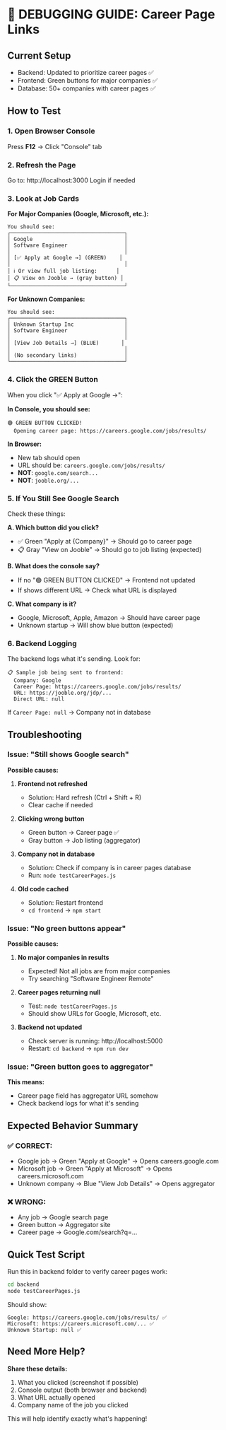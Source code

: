 # 🧪 DEBUGGING GUIDE: Career Page Links

## Current Setup
- Backend: Updated to prioritize career pages ✅
- Frontend: Green buttons for major companies ✅
- Database: 50+ companies with career pages ✅

## How to Test

### 1. **Open Browser Console**
Press **F12** → Click "Console" tab

### 2. **Refresh the Page**
Go to: http://localhost:3000
Login if needed

### 3. **Look at Job Cards**

**For Major Companies (Google, Microsoft, etc.):**
```
You should see:
┌────────────────────────────────────┐
│ Google                             │
│ Software Engineer                  │
│                                    │
│ [✅ Apply at Google →] (GREEN)    │
│                                    │
│ ℹ️ Or view full job listing:      │
│ 📋 View on Jooble → (gray button) │
└────────────────────────────────────┘
```

**For Unknown Companies:**
```
You should see:
┌────────────────────────────────────┐
│ Unknown Startup Inc                │
│ Software Engineer                  │
│                                    │
│ [View Job Details →] (BLUE)       │
│                                    │
│ (No secondary links)               │
└────────────────────────────────────┘
```

### 4. **Click the GREEN Button**

When you click "✅ Apply at Google →":

**In Console, you should see:**
```
🟢 GREEN BUTTON CLICKED!
  Opening career page: https://careers.google.com/jobs/results/
```

**In Browser:**
- New tab should open
- URL should be: `careers.google.com/jobs/results/`
- **NOT**: `google.com/search...`
- **NOT**: `jooble.org/...`

### 5. **If You Still See Google Search**

Check these things:

**A. Which button did you click?**
- ✅ Green "Apply at {Company}" → Should go to career page
- 📋 Gray "View on Jooble" → Should go to job listing (expected)

**B. What does the console say?**
- If no "🟢 GREEN BUTTON CLICKED" → Frontend not updated
- If shows different URL → Check what URL is displayed

**C. What company is it?**
- Google, Microsoft, Apple, Amazon → Should have career page
- Unknown startup → Will show blue button (expected)

### 6. **Backend Logging**

The backend logs what it's sending. Look for:
```
📋 Sample job being sent to frontend:
  Company: Google
  Career Page: https://careers.google.com/jobs/results/
  URL: https://jooble.org/jdp/...
  Direct URL: null
```

If `Career Page: null` → Company not in database

## Troubleshooting

### Issue: "Still shows Google search"

**Possible causes:**

1. **Frontend not refreshed**
   - Solution: Hard refresh (Ctrl + Shift + R)
   - Clear cache if needed

2. **Clicking wrong button**
   - Green button → Career page ✅
   - Gray button → Job listing (aggregator)

3. **Company not in database**
   - Solution: Check if company is in career pages database
   - Run: `node testCareerPages.js`

4. **Old code cached**
   - Solution: Restart frontend
   - `cd frontend` → `npm start`

### Issue: "No green buttons appear"

**Possible causes:**

1. **No major companies in results**
   - Expected! Not all jobs are from major companies
   - Try searching "Software Engineer Remote"

2. **Career pages returning null**
   - Test: `node testCareerPages.js`
   - Should show URLs for Google, Microsoft, etc.

3. **Backend not updated**
   - Check server is running: http://localhost:5000
   - Restart: `cd backend` → `npm run dev`

### Issue: "Green button goes to aggregator"

**This means:**
- Career page field has aggregator URL somehow
- Check backend logs for what it's sending

## Expected Behavior Summary

### ✅ CORRECT:
- Google job → Green "Apply at Google" → Opens careers.google.com
- Microsoft job → Green "Apply at Microsoft" → Opens careers.microsoft.com
- Unknown company → Blue "View Job Details" → Opens aggregator

### ❌ WRONG:
- Any job → Google search page
- Green button → Aggregator site
- Career page → Google.com/search?q=...

## Quick Test Script

Run this in backend folder to verify career pages work:
```bash
cd backend
node testCareerPages.js
```

Should show:
```
Google: https://careers.google.com/jobs/results/ ✅
Microsoft: https://careers.microsoft.com/... ✅
Unknown Startup: null ✅
```

## Need More Help?

**Share these details:**
1. What you clicked (screenshot if possible)
2. Console output (both browser and backend)
3. What URL actually opened
4. Company name of the job you clicked

This will help identify exactly what's happening!

